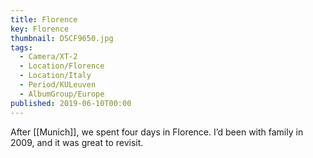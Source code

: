```yaml
---
title: Florence
key: Florence
thumbnail: DSCF9650.jpg
tags:
  - Camera/XT-2
  - Location/Florence
  - Location/Italy
  - Period/KULeuven
  - AlbumGroup/Europe
published: 2019-06-10T00:00
---
```

After [[Munich]], we spent four days in Florence. I’d been with family in 2009, and it was great to revisit.
 